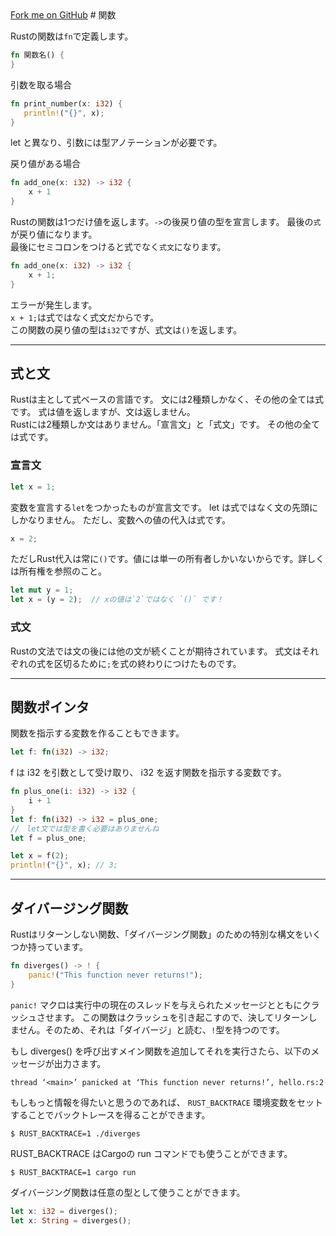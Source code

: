 <link rel="stylesheet" href="./css/reset.css">
<a class="forkme" href="https://yanokunpei.github.io/introduction_of_Rust">Fork me on GitHub</a>
# 関数

Rustの関数は`fn`で定義します。
```Rust
fn 関数名() {
}
```
 引数を取る場合
 ```Rust
fn print_number(x: i32) {
    println!("{}", x);
}
```
let と異なり、引数には型アノテーションが必要です。

戻り値がある場合
```Rust
fn add_one(x: i32) -> i32 {
    x + 1
}
```
Rustの関数は1つだけ値を返します。`->`の後戻り値の型を宣言します。  最後の`式`が戻り値になります。  
最後にセミコロンをつけると式でなく`式文`になります。
```Rust
fn add_one(x: i32) -> i32 {
    x + 1;
}
```
エラーが発生します。  
`x + 1;`は式ではなく式文だからです。  
この関数の戻り値の型は`i32`ですが、式文は`()`を返します。

---
## 式と文
Rustは主として式ベースの言語です。 文には2種類しかなく、その他の全ては式です。
式は値を返しますが、文は返しません。  
Rustには2種類しか文はありません。「宣言文」と「式文」です。 その他の全ては式です。

### 宣言文
```Rust
let x = 1;
```
変数を宣言する`let`をつかったものが宣言文です。
let は式ではなく文の先頭にしかなりません。
ただし、変数への値の代入は式です。
```Rust
x = 2;
```
ただしRust代入は常に`()`です。値には単一の所有者しかいないからです。詳しくは所有権を参照のこと。

```Rust
let mut y = 1;
let x = (y = 2);  // xの値は`2`ではなく `()` です！
```
### 式文
Rustの文法では文の後には他の文が続くことが期待されています。 式文はそれぞれの式を区切るために`;`を式の終わりにつけたものです。

---  
## 関数ポインタ
関数を指示する変数を作ることもできます。
```Rust
let f: fn(i32) -> i32;
```
f は i32 を引数として受け取り、 i32 を返す関数を指示する変数です。
```Rust
fn plus_one(i: i32) -> i32 {
    i + 1
}
let f: fn(i32) -> i32 = plus_one;
//　let文では型を書く必要はありませんね
let f = plus_one;

let x = f(2);
println!("{}", x); // 3;
```
---

## ダイバージング関数
Rustはリターンしない関数、「ダイバージング関数」のための特別な構文をいくつか持っています。
```Rust
fn diverges() -> ! {
    panic!("This function never returns!");
}
```
`panic!` マクロは実行中の現在のスレッドを与えられたメッセージとともにクラッシュさせます。 この関数はクラッシュを引き起こすので、決してリターンしません。そのため、それは「ダイバージ」と読む、`!`型を持つのです。

もし diverges() を呼び出すメイン関数を追加してそれを実行さたら、以下のメッセージが出力さます。
```
thread ‘<main>’ panicked at ‘This function never returns!’, hello.rs:2
```
もしもっと情報を得たいと思うのであれば、 `RUST_BACKTRACE` 環境変数をセットすることでバックトレースを得ることができます。
```
$ RUST_BACKTRACE=1 ./diverges
```
RUST_BACKTRACE はCargoの run コマンドでも使うことができます。
```
$ RUST_BACKTRACE=1 cargo run
```

ダイバージング関数は任意の型として使うことができます。
```Rust
let x: i32 = diverges();
let x: String = diverges();
```
